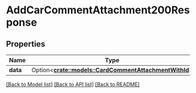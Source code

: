 # AddCarCommentAttachment200Response

## Properties

Name | Type | Description | Notes
------------ | ------------- | ------------- | -------------
**data** | Option<[**crate::models::CardCommentAttachmentWithId**](CardCommentAttachmentWithId.md)> |  | [optional]

[[Back to Model list]](../README.md#documentation-for-models) [[Back to API list]](../README.md#documentation-for-api-endpoints) [[Back to README]](../README.md)


